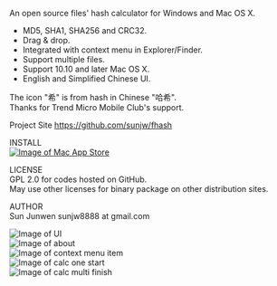 An open source files' hash calculator for Windows and Mac OS X.
 * MD5, SHA1, SHA256 and CRC32.
 * Drag & drop.
 * Integrated with context menu in Explorer/Finder.
 * Support multiple files.
 * Support 10.10 and later Mac OS X.
 * English and Simplified Chinese UI.

The icon "希" is from hash in Chinese "哈希".   
Thanks for Trend Micro Mobile Club's support.   
   
Project Site https://github.com/sunjw/fhash

INSTALL   
[![Image of Mac App Store](https://raw.githubusercontent.com/sunjw/fhash/master/doc/Download_on_the_Mac_App_Store_Badge_US-UK_165x40.png)](https://itunes.apple.com/us/app/fhash/id1055555711?mt=12)

LICENSE   
GPL 2.0 for codes hosted on GitHub.   
May use other licenses for binary package on other distribution sites.

AUTHOR   
Sun Junwen sunjw8888 at gmail.com

![Image of UI](https://raw.githubusercontent.com/sunjw/fhash/master/doc/mac_ui.jpg)   
![Image of about](https://raw.githubusercontent.com/sunjw/fhash/master/doc/mac_about.jpg)   
![Image of context menu item](https://raw.githubusercontent.com/sunjw/fhash/master/doc/mac_context_menu_item.jpg)   
![Image of calc one start](https://raw.githubusercontent.com/sunjw/fhash/master/doc/mac_calc_one_start.jpg)   
![Image of calc multi finish](https://raw.githubusercontent.com/sunjw/fhash/master/doc/mac_calc_multi_finish.jpg)   
